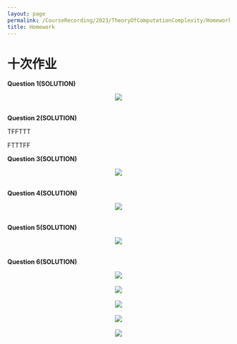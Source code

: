 ```yaml
---
layout: page
permalink: /CourseRecording/2023/TheoryOfComputationComplexity/Homework/index.html
title: Homework
---
```



# 十次作业

**Question 1(SOLUTION)**

<div style="display: flex; justify-content: center;">
    <img src="https://cryoushiwo.oss-cn-hangzhou.aliyuncs.com/images/202409071520861.png" style="max-width: 80%; height: auto;">
</div><br>

**Question 2(SOLUTION)**

TFFTTT

FTTTFF

**Question 3(SOLUTION)**

<div style="display: flex; justify-content: center;">
    <img src="https://cryoushiwo.oss-cn-hangzhou.aliyuncs.com/images/202409071520841.png" style="max-width: 80%; height: auto;">
</div><br>

**Question 4(SOLUTION)**

<div style="display: flex; justify-content: center;">
    <img src="https://cryoushiwo.oss-cn-hangzhou.aliyuncs.com/images/202409071520948.png" style="max-width: 80%; height: auto;">
</div><br>

**Question 5(SOLUTION)**

<div style="display: flex; justify-content: center;">
    <img src="https://cryoushiwo.oss-cn-hangzhou.aliyuncs.com/images/202409071520752.png" style="max-width: 80%; height: auto;">
</div><br>

**Question 6(SOLUTION)**

<div style="display: flex; justify-content: center;">
    <img src="https://cryoushiwo.oss-cn-hangzhou.aliyuncs.com/images/202409071520687.png" style="max-width: 80%; height: auto;">
</div><br>

<div style="display: flex; justify-content: center;">
    <img src="https://cryoushiwo.oss-cn-hangzhou.aliyuncs.com/images/202409071521183.png" style="max-width: 80%; height: auto;">
</div><br>

<div style="display: flex; justify-content: center;">
    <img src="https://cryoushiwo.oss-cn-hangzhou.aliyuncs.com/images/202409071521553.png" style="max-width: 80%; height: auto;">
</div><br>

<div style="display: flex; justify-content: center;">
    <img src="https://cryoushiwo.oss-cn-hangzhou.aliyuncs.com/images/202409071521431.png" style="max-width: 80%; height: auto;">
</div><br>

<div style="display: flex; justify-content: center;">
    <img src="https://cryoushiwo.oss-cn-hangzhou.aliyuncs.com/images/202409071521006.png" style="max-width: 80%; height: auto;">
</div><br>